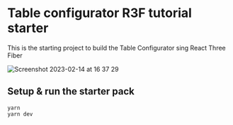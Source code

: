 # Table configurator R3F tutorial starter

This is the starting project to build the Table Configurator sing React Three Fiber



![Screenshot 2023-02-14 at 16 37 29](https://user-images.githubusercontent.com/6551176/218670344-0b1b20fe-bf0e-43e6-a64d-bc22395b7582.jpg)


## Setup & run the starter pack

```
yarn
yarn dev
```
